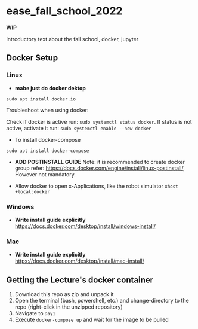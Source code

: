 # ease_fall_school_2022

**WIP**

Introductory text about the fall school, docker, jupyter

## Docker Setup

### Linux

- **mabe just do docker dektop**

```
sudo apt install docker.io
```

Troubleshoot when using docker:

Check if docker is active run: `sudo systemctl status docker`. If status is not active, activate it run: `sudo systemctl enable --now docker`

- To install docker-compose
```
sudo apt install docker-compose
```
- **ADD POSTINSTALL GUIDE**
Note: it is recommended to create docker group refer: https://docs.docker.com/engine/install/linux-postinstall/, However not mandatory.

- Allow docker to open x-Applications, like the robot simulator
`xhost +local:docker`

### Windows
- **Write install guide explicitly** 
https://docs.docker.com/desktop/install/windows-install/

### Mac
- **Write install guide explicitly** 
https://docs.docker.com/desktop/install/mac-install/

## Getting the Lecture's docker container

1. Download this repo as zip and unpack it
2. Open the terminal (bash, powershell, etc.) and change-directory to the repo (right-click in the unzipped repository)
3. Navigate to `Day1`
4. Execute `docker-compose up` and wait for the image to be pulled
